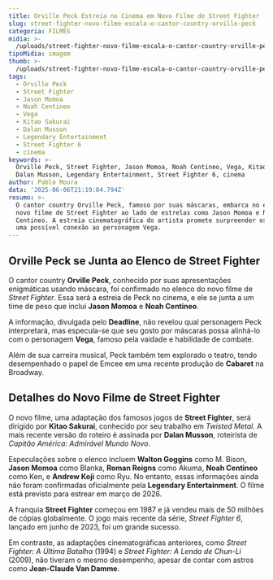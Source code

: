 ```yaml
---
title: Orville Peck Estreia no Cinema em Novo Filme de Street Fighter
slug: street-fighter-novo-filme-escala-o-cantor-country-orville-peck
categoria: FILMES
midia: >-
  /uploads/street-fighter-novo-filme-escala-o-cantor-country-orville-peck-thumb.jpg
tipoMidia: imagem
thumb: >-
  /uploads/street-fighter-novo-filme-escala-o-cantor-country-orville-peck-thumb.jpg
tags:
  - Orville Peck
  - Street Fighter
  - Jason Momoa
  - Noah Centineo
  - Vega
  - Kitao Sakurai
  - Dalan Musson
  - Legendary Entertainment
  - Street Fighter 6
  - cinema
keywords: >-
  Orville Peck, Street Fighter, Jason Momoa, Noah Centineo, Vega, Kitao Sakurai,
  Dalan Musson, Legendary Entertainment, Street Fighter 6, cinema
author: Pablo Moura
data: '2025-06-06T21:19:04.794Z'
resumo: >-
  O cantor country Orville Peck, famoso por suas máscaras, embarca no elenco do
  novo filme de Street Fighter ao lado de estrelas como Jason Momoa e Noah
  Centineo. A estreia cinematográfica do artista promete surpreender os fãs com
  uma possível conexão ao personagem Vega.
---
```


## Orville Peck se Junta ao Elenco de Street Fighter

O cantor country **Orville Peck**, conhecido por suas apresentações enigmáticas usando máscara, foi confirmado no elenco do novo filme de *Street Fighter*. Essa será a estreia de Peck no cinema, e ele se junta a um time de peso que inclui **Jason Momoa** e **Noah Centineo**.

A informação, divulgada pelo **Deadline**, não revelou qual personagem Peck interpretará, mas especula-se que seu gosto por máscaras possa alinhá-lo com o personagem **Vega**, famoso pela vaidade e habilidade de combate.

Além de sua carreira musical, Peck também tem explorado o teatro, tendo desempenhado o papel de Emcee em uma recente produção de **Cabaret** na Broadway.

## Detalhes do Novo Filme de Street Fighter

O novo filme, uma adaptação dos famosos jogos de **Street Fighter**, será dirigido por **Kitao Sakurai**, conhecido por seu trabalho em *Twisted Metal*. A mais recente versão do roteiro é assinada por **Dalan Musson**, roteirista de *Capitão América: Admirável Mundo Novo*.

Especulações sobre o elenco incluem **Walton Goggins** como M. Bison, **Jason Momoa** como Blanka, **Roman Reigns** como Akuma, **Noah Centineo** como Ken, e **Andrew Koji** como Ryu. No entanto, essas informações ainda não foram confirmadas oficialmente pela **Legendary Entertainment**. O filme está previsto para estrear em março de 2026.

A franquia **Street Fighter** começou em 1987 e já vendeu mais de 50 milhões de cópias globalmente. O jogo mais recente da série, *Street Fighter 6*, lançado em junho de 2023, foi um grande sucesso.

Em contraste, as adaptações cinematográficas anteriores, como *Street Fighter: A Última Batalha* (1994) e *Street Fighter: A Lenda de Chun-Li* (2009), não tiveram o mesmo desempenho, apesar de contar com astros como **Jean-Claude Van Damme**.

